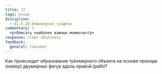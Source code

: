 ```yaml
---
title: 27
tags: essay
discipline:
  - Б1.О.20 Инженерная графика
commentary: |
  <p>Описать наиболее важные моменты</p>
response: стоит объяснить
feedback:
  general: Cпасибо!
---
```


Как происходит образование трёхмерного объекта на основе прохода (sweep) двумерных фигур вдоль кривой (path)?